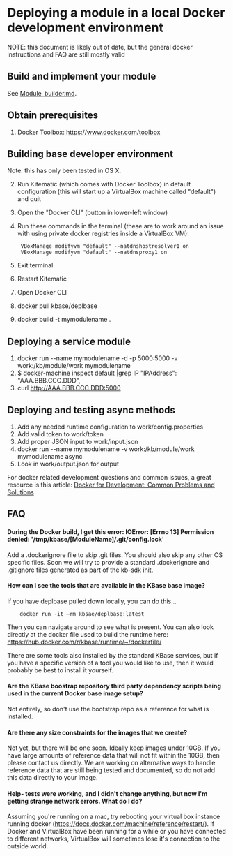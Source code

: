 # Deploying a module in a local Docker development environment


NOTE: this document is likely out of date, but the general docker instructions and FAQ are still mostly valid

## Build and implement your module

See [Module_builder.md](Module_builder.md).

## Obtain prerequisites

1. Docker Toolbox: https://www.docker.com/toolbox

## Building base developer environment

Note: this has only been tested in OS X.

2. Run Kitematic (which comes with Docker Toolbox) in default configuration (this will start up a VirtualBox machine called "default") and quit
3. Open the "Docker CLI" (button in lower-left window)
4. Run these commands in the terminal (these are to work around an issue with using private docker registries inside a VirtualBox VM):

        VBoxManage modifyvm "default" --natdnshostresolver1 on
        VBoxManage modifyvm "default" --natdnsproxy1 on
6. Exit terminal
7. Restart Kitematic
8. Open Docker CLI
9. docker pull kbase/deplbase
10. docker build -t mymodulename .

## Deploying a service module

1. docker run --name mymodulename -d -p 5000:5000 -v work:/kb/module/work mymodulename
2. $ docker-machine inspect default |grep IP
        "IPAddress": "AAA.BBB.CCC.DDD",
2. curl http://AAA.BBB.CCC.DDD:5000

## Deploying and testing async methods

1. Add any needed runtime configuration to work/config.properties
2. Add valid token to work/token
2. Add proper JSON input to work/input.json
2. docker run --name mymodulename -v work:/kb/module/work mymodulename async
3. Look in work/output.json for output

For docker related development questions and common issues, a great resource is this article: [Docker for Development: Common Problems and Solutions](https://medium.com/@rdsubhas/docker-for-development-common-problems-and-solutions-95b25cae41eb?_tmc=Diy2bNEQqG5t8sSbcMW6T5Us4KCmgsInjBviObh0atg&mkt_tok=3RkMMJWWfF9wsRonuqTMZKXonjHpfsX57u8lXqCzlMI%2F0ER3fOvrPUfGjI4AS8VqI%2BSLDwEYGJlv6SgFQ7LMMaZq1rgMXBk%3D#.pwg4oa1ew)


## FAQ

#### During the Docker build, I get this error: IOError: [Errno 13] Permission denied: '/tmp/kbase/[ModuleName]/.git/config.lock'

Add a .dockerignore file to skip .git files.  You should also skip any other OS specific files.  Soon we will try to provide a standard .dockerignore and .gitignore files generated as part of the kb-sdk init.

####  How can I see the tools that are available in the KBase base image?

If you have deplbase pulled down locally, you can do this...

        docker run -it —rm kbsae/deplbase:latest
        
Then you can navigate around to see what is present.  You can also look directly at the docker file used to build the runtime here: https://hub.docker.com/r/kbase/runtime/~/dockerfile/

There are some tools also installed by the standard KBase services, but if you have a specific version of a tool you would like to use, then it would probably be best to install it yourself.

#### Are the KBase boostrap repository third party dependency scripts being used in the current Docker base image setup?

Not entirely, so don't use the bootstrap repo as a reference for what is installed.

#### Are there any size constraints for the images that we create?

Not yet, but there will be one soon.  Ideally keep images under 10GB.  If you have large amounts of reference data that will not fit within the 10GB, then please contact us directly.  We are working on alternative ways to handle reference data that are still being tested and documented, so do not add this data directly to your image.

#### Help- tests were working, and I didn't change anything, but now I'm getting strange network errors.  What do I do?

Assuming you're running on a mac, try rebooting your virtual box instance running docker (https://docs.docker.com/machine/reference/restart/).  If Docker and VirtualBox have been running for a while or you have connected to different networks, VirtualBox will sometimes lose it's connection to the outside world.



